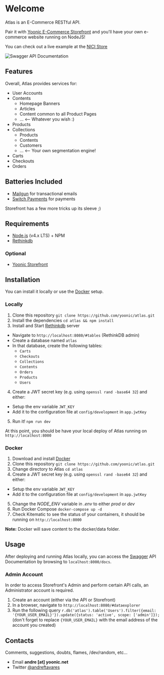 # Welcome
Atlas is an E-Commerce RESTful API.

Pair it with [Yoonic E-Commerce Storefront](https://github.com/yoonic/nicistore) and you'll have your own e-commerce website running on NodeJS!

You can check out a live example at the [NICI Store](https://nicistore.com/en)

![Swagger API Documentation](http://i.imgur.com/WENl84g.png "Swagger API Documentation")

## Features
Overall, Atlas provides services for:
- User Accounts
- Contents
  - Homepage Banners
  - Articles
  - Content common to all Product Pages
  - ... <-- Whatever you wish :)
- Products
- Collections
  - Products
  - Contents
  - Customers
  - ... <-- Your own segmentation engine!
- Carts
- Checkouts
- Orders

## Batteries Included
- [Mailgun](https://mailgun.com) for transactional emails
- [Switch Payments](https://switchpayments.com) for payments

Storefront has a few more tricks up its sleeve ;)

## Requirements

- [Node.js](https://nodejs.org) (v4.x LTS) + NPM 
- [Rethinkdb](http://rethinkdb.com/)

### Optional
- [Yoonic Storefront](https://github.com/yoonic/nicistore) 

## Installation
You can install it locally or use the [Docker](https://www.docker.com/) setup.

### Locally
1. Clone this repository
`git clone https://github.com/yoonic/atlas.git`
2. Install the dependencies
`cd atlas && npm install`
3. Install and Start [Rethinkdb](https://www.rethinkdb.com/) server 
- Navigate to `http://localhost:8080/#tables` (RethinkDB admin)
- Create a database named `atlas`
- In that database, create the following tables:
  - `Carts`
  - `Checkouts`
  - `Collections`
  - `Contents`
  - `Orders`
  - `Products`
  - `Users`
4. Create a JWT secret key (e.g. using `openssl rand -base64 32`) and either:
  - Setup the env variable `JWT_KEY`
  - Add it to the configuration file at `config/development` in `app.jwtKey`
5. Run it!
`npm run dev`

At this point, you should be have your local deploy of Atlas running on `http://localhost:8000` 

### Docker
1. Download and install [Docker](https://docs.docker.com/engine/installation/)
2. Clone this repository
`git clone https://github.com/yoonic/atlas.git`
3. Change directory to Atlas
`cd atlas`
4. Create a JWT secret key (e.g. using `openssl rand -base64 32`) and either:
  - Setup the env variable `JWT_KEY`
  - Add it to the configuration file at `config/development` in `app.jwtKey`
5. Change the *NODE_ENV* variable in *.env* to either *prod* or *dev*
6. Run Docker Compose
`docker-compose up -d`
7. Check Kitematic to see the status of your containers, it should be running on `http://localhost:8000` 

**Note:** Docker will save content to the docker/data folder.
## Usage
After deploying and running Atlas locally, you can access the [Swagger](https://openapis.org/) API Documentation by browsing to `localhost:8000/docs`.

### Admin Account
In order to access Storefront's Admin and perform certain API calls, an Administrator account is required.

1. Create an account (either via the API or Storefront)
2. In a browser, navigate to `http://localhost:8080/#dataexplorer`
3. Run the following query `r.db('atlas').table('Users').filter({email: '{YOUR_USER_EMAIL}'}).update({status: 'active', scope: ['admin']});` (don't forget to replace `{YOUR_USER_EMAIL}` with the email address of the account you created)

## Contacts
Comments, suggestions, doubts, flames, /dev/random, etc...
- Email **andre [at] yoonic.net**
- Twitter [@andreftavares](http://twitter.com/andreftavares)
